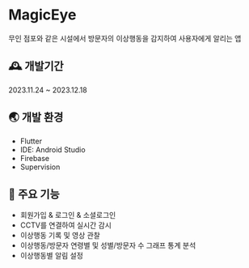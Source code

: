 # MagicEye
무인 점포와 같은 시설에서 방문자의 이상행동을 감지하여 사용자에게 알리는 앱
<br>

## 🕰️ 개발기간
2023.11.24 ~ 2023.12.18

## 🌏 개발 환경
- Flutter
- IDE: Android Studio
- Firebase
- Supervision

## 🎯 주요 기능
- 회원가입 & 로그인 & 소셜로그인
- CCTV를 연결하여 실시간 감시
- 이상행동 기록 및 영상 관찰
- 이상행동/방문자 연령별 및 성별/방문자 수 그래프 통계 분석
- 이상행동별 알림 설정
